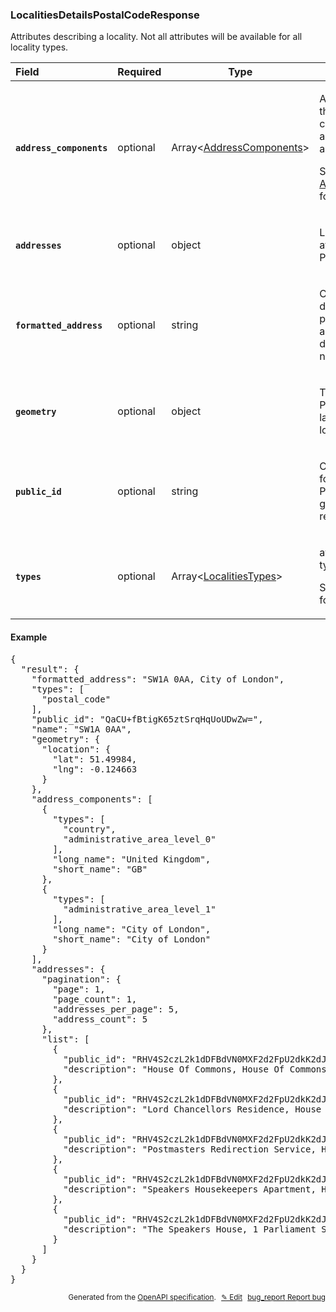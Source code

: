 <!--- This is a generated file, do not edit! -->
<!--- [START woosmap_http_schema_localitiesdetailspostalcoderesponse] -->
<h3 class="schema-object" id="LocalitiesDetailsPostalCodeResponse">LocalitiesDetailsPostalCodeResponse</h3>

Attributes describing a locality. Not all attributes will be available for all locality types.

| Field                                                                                                                                            | Required | Type                                                                     | Description                                                                                                                                                                                               |
| :----------------------------------------------------------------------------------------------------------------------------------------------- | -------- | ------------------------------------------------------------------------ | --------------------------------------------------------------------------------------------------------------------------------------------------------------------------------------------------------- |
| <h4 id="LocalitiesDetailsPostalCodeResponse-address_components" class="add-link schema-object-property-key"><code>address_components</code></h4> | optional | Array&lt;[AddressComponents](#AddressComponents "AddressComponents")&gt; | <div class="ref-property-description"><p>An array containing the separate components applicable to this address.</p><p>See <a href="#AddressComponents">AddressComponents</a> for more information.</div> |
| <h4 id="LocalitiesDetailsPostalCodeResponse-addresses" class="add-link schema-object-property-key"><code>addresses</code></h4>                   | optional | object                                                                   | <div class="nonref-property-description"><p>List of adresses attached to this Postal Code</p></div>                                                                                                       |
| <h4 id="LocalitiesDetailsPostalCodeResponse-formatted_address" class="add-link schema-object-property-key"><code>formatted_address</code></h4>   | optional | string                                                                   | <div class="nonref-property-description"><p>Contains the text description of the proposal to be used as suggestion in drop down list if needed.</p></div>                                                 |
| <h4 id="LocalitiesDetailsPostalCodeResponse-geometry" class="add-link schema-object-property-key"><code>geometry</code></h4>                     | optional | object                                                                   | <div class="nonref-property-description"><p>The location of the PostalCode, in latitude and longitude.</p></div>                                                                                          |
| <h4 id="LocalitiesDetailsPostalCodeResponse-public_id" class="add-link schema-object-property-key"><code>public_id</code></h4>                   | optional | string                                                                   | <div class="nonref-property-description"><p>Contains a unique ID for each suggestion. Please use this ID to give feedbacks on results.</p></div>                                                          |
| <h4 id="LocalitiesDetailsPostalCodeResponse-types" class="add-link schema-object-property-key"><code>types</code></h4>                           | optional | Array&lt;[LocalitiesTypes](#LocalitiesTypes "LocalitiesTypes")&gt;       | <div class="ref-property-description"><p>available localities types</p><p>See <a href="#LocalitiesTypes">LocalitiesTypes</a> for more information.</div>                                                  |

<h4 class="schema-object-example" id="LocalitiesDetailsPostalCodeResponse-example">Example</h4>

<pre class="notranslate lang-json prettyprint">{
  "result": {
    "formatted_address": "SW1A 0AA, City of London",
    "types": [
      "postal_code"
    ],
    "public_id": "QaCU+fBtigK65ztSrqHqUoUDwZw=",
    "name": "SW1A 0AA",
    "geometry": {
      "location": {
        "lat": 51.49984,
        "lng": -0.124663
      }
    },
    "address_components": [
      {
        "types": [
          "country",
          "administrative_area_level_0"
        ],
        "long_name": "United Kingdom",
        "short_name": "GB"
      },
      {
        "types": [
          "administrative_area_level_1"
        ],
        "long_name": "City of London",
        "short_name": "City of London"
      }
    ],
    "addresses": {
      "pagination": {
        "page": 1,
        "page_count": 1,
        "addresses_per_page": 5,
        "address_count": 5
      },
      "list": [
        {
          "public_id": "RHV4S2czL2k1dDFBdVN0MXF2d2FpU2dkK2dJPV9fTVZaV0JmR1pRbkFRbjlKdEU5Q0paamdlQjRRPQ==",
          "description": "House Of Commons, House Of Commons Palace Of Westminster, Parliament Square, London, SW1A 0AA"
        },
        {
          "public_id": "RHV4S2czL2k1dDFBdVN0MXF2d2FpU2dkK2dJPV9faTVXcUNQZCtxVFRuWnRpWG5LelY4S29JcFQ4PQ==",
          "description": "Lord Chancellors Residence, House Of Commons Palace Of Westminster, Parliament Square, London, SW1A 0AA"
        },
        {
          "public_id": "RHV4S2czL2k1dDFBdVN0MXF2d2FpU2dkK2dJPV9fRHV4S2czL2k1dDFBdVN0MXF2d2FpU2dkK2dJPQ==",
          "description": "Postmasters Redirection Service, House Of Commons Palace Of Westminster, Parliament Square, London, SW1A 0AA"
        },
        {
          "public_id": "RHV4S2czL2k1dDFBdVN0MXF2d2FpU2dkK2dJPV9fSzEzaVArWElmWUsyaCs2TkZxVlZYMnEwTlE4PQ==",
          "description": "Speakers Housekeepers Apartment, House Of Commons Palace Of Westminster, Parliament Square, London, SW1A 0AA"
        },
        {
          "public_id": "RHV4S2czL2k1dDFBdVN0MXF2d2FpU2dkK2dJPV9fSjl5NmMwVkhkOEw1ZGpnVktBbVVaaXIxRDc0PQ==",
          "description": "The Speakers House, 1 Parliament Square, London, SW1A 0AA"
        }
      ]
    }
  }
}</pre>

<p style="text-align: right; font-size: smaller;">Generated from the <a data-label="openapi-github" href="https://github.com/woosmap/openapi-specification" title="Woosmap OpenAPI Specification" class="external">OpenAPI specification</a>.
<a data-label="openapi-github-woosmap-http-schema-localitiesdetailspostalcoderesponse" data-action="edit" style="margin-left: 5px;" href="https://github.com/woosmap/openapi-specification/blob/main/specification/schemas/LocalitiesDetailsPostalCodeResponse.yml" title="Edit on GitHub">✎ Edit</a>
<a data-label="openapi-github-woosmap-http-schema-localitiesdetailspostalcoderesponse" data-action="bug" style="margin-left: 5px;" href="https://github.com/woosmap/openapi-specification/issues/new?assignees=&labels=type%3A+bug%2C+triage+me&template=bug_report.md&title=[schemas] Bug - LocalitiesDetailsPostalCodeResponse" title="File bug for schemas on GitHub"><span class="material-icons">bug_report</span> Report bug</a>
</p>

<!--- [END woosmap_http_schema_localitiesdetailspostalcoderesponse] -->

